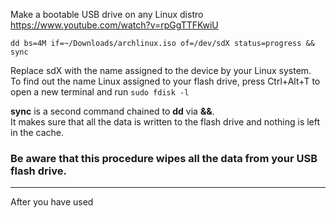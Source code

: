  Make a bootable USB drive on any Linux distro  
 https://www.youtube.com/watch?v=rpGgTTFKwiU  

 `dd bs=4M if=~/Downloads/archlinux.iso of=/dev/sdX status=progress && sync`

Replace sdX with the name assigned to the device by your Linux system.  
To find out the name Linux assigned to your flash drive, press Ctrl+Alt+T to open a new terminal and run `sudo fdisk -l`

**sync** is a second command chained to **dd** via **&&**.  
It makes sure that all the data is written to the flash drive and nothing is left in the cache.  

### Be aware that this procedure wipes all the data from your USB flash drive.
---
After you have used
